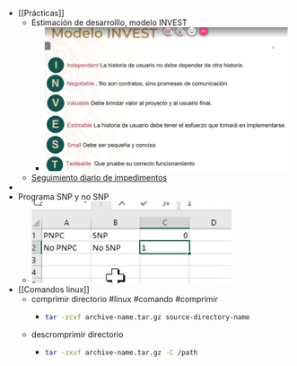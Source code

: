 - [[Prácticas]]
	- Estimación de desarrolllo, modelo INVEST
		- ![image.png](../assets/image_1645642770296_0.png)
	- [Seguimiento diario de impedimentos](https://docs.google.com/document/d/1xTJZLAY4Gc0sYfUOGO-YPbLEWRh1nGB7/edit)
-
- Programa SNP y no SNP
	- ![image.png](../assets/image_1645644782835_0.png)
- [[Comandos linux]]
	- comprimir directorio #linux #comando #comprimir
		- ``` sh
		  tar -zcvf archive-name.tar.gz source-directory-name
		  ```
	- descromprimir directorio
		- ``` sh
		  tar -zxvf archive-name.tar.gz -C /path
		  
		  ```
